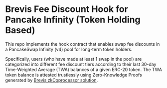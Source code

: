# Brevis Fee Discount Hook for Pancake Infinity (Token Holding Based)

This repo implements the hook contract that enables swap fee discounts in a PancakeSwap Infinity (v4) pool for long-term token holders. 

Specifically, users (who have made at least 1 swap in the pool) are categorized into different fee discount tiers according to their last 30-day Time-Weighted Average (TWA) balances of a given ERC-20 token. The TWA token balance is attested trustlessly using Zero-Knowledge Proofs generated by [Brevis zkCoprocessor solution](https://coprocessor-docs.brevis.network/).
